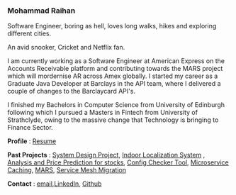 ### Mohammad Raihan

Software Engineer, boring as hell, loves long walks, hikes and exploring different cities.

An avid snooker, Cricket and Netflix fan. 

I am currently working as a Software Engineer at American Express on the Accounts Receivable platform and contributing towards the MARS project which will mordernise AR across Amex globally.
I started my career as a Graduate Java Developer at Barclays in the API team, where I delivered a couple of changes to the Barclaycard API's.

I finished my Bachelors in Computer Science from University of Edinburgh following which I pursued a Masters in Fintech from University of Strathclyde, owing to the massive change that Technology is bringing to Finance Sector.

**Profile** :  [Resume](resume.pdf)

**Past Projects** :  [System Design Project](https://docs.google.com/document/d/1zRMXwD3zEGnMs2DM8VHI9VRj2Sqi3j6a_V6DGkbjBDk/edit?usp=sharing), [Indoor Localization System](https://docs.google.com/document/d/13XGXpc_h1pDKl_iQJknSZ68qaG7uMdKuW-0VDdqxn2E/edit?usp=sharing) , [Analysis and Price Prediction for stocks](https://docs.google.com/document/d/1FjJUQSFc_kfeIbRMc8BnmX3qEYllIdrYSFUr_8PZAtk/edit?usp=sharing), [Config Checker Tool](https://docs.google.com/document/d/1beALsSujus2O3aPjmt2Z-GIBJCPa29SRzLMYS1KevIc/edit?usp=sharing), [Microservice Caching](https://docs.google.com/document/d/1iEgLfKoLMJSyniNrabFSD5gTilWqiMV5Zkz1EBJ39rE/edit?usp=sharing), [MARS](https://docs.google.com/document/d/1u_Iye748W35uHJ2yItmCCZuSCBYZAu456fiU3dWzXvI/edit?usp=sharing), [Service Mesh Migration](https://docs.google.com/document/d/1-ZPx9j69efPZu7rrzxLdcMwM2WfQzUbnS82YwtUxasU/edit?usp=sharing)

**Contact** :  [email](s1401631@icloud.com),[LinkedIn](https://www.linkedin.com/in/mohammad-raihan-6b25b7146/), [Github](https://github.com/raihan3)
